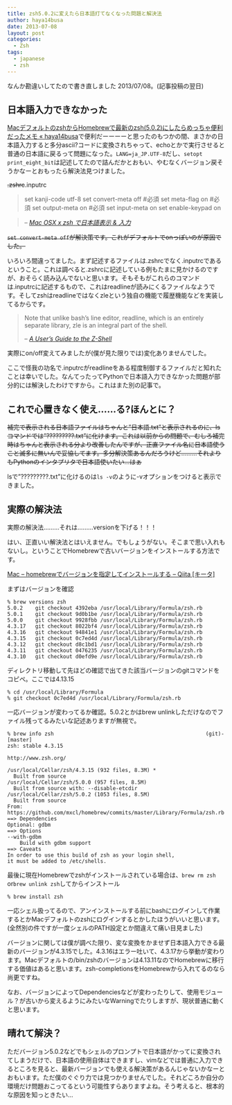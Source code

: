 ```yaml
---
title: zsh5.0.2に変えたら日本語打てなくなった問題と解決法
author: haya14busa
date: 2013-07-08
layout: post
categories:
  - Zsh
tags:
  - japanese
  - zsh
---
```

なんか勘違いしてたので書き直しました 2013/07/08。(記事投稿の翌日)

## 日本語入力できなかった

[MacデフォルトのzshからHomebrewで最新のzsh(5.0.2)にしたらめっちゃ便利だったメモ « haya14busa][1]で便利だーーーーと思ったのもつかの間、まさかの日本語入力すると多分ascii?コードに変換されちゃって、echoとかで実行させると普通の日本語に戻るって問題になった。`LANG=ja_JP.UTF-8`だし、`setopt print_eight_bit`は記述してたので詰んだかとおもい、やむなくバージョン戻そうかなーとおもったら解決法見つけました。

<s>.zshrc</s>.inputrc

> set kanji-code utf-8 set convert-meta off #必須 set meta-flag on #必須 set output-meta on #必須 set input-meta on set enable-keypad on

> &#8211; <cite><a href="http://www.hasta-pronto.org/2006/10/02/mac-osx-x-zsh.html">Mac OSX x zsh で日本語表示 & 入力</a></cite>

<s>`set convert-meta off`が解決策です。これがデフォルトでonっぽいのが原因でした。</s>

いろいろ間違ってました。まず記述するファイルは.zshrcでなく.inputrcであるということ。これは調べると.zshrcに記述している例もたまに見かけるのですが、おそらく読み込んでないと思います。そもそもがこれらのコマンドは.inputrcに記述するもので、これはreadlineが読みにくるファイルなようです。そしてzshはreadlineではなくzleという独自の機能で履歴機能などを実装してるからです。

> Note that unlike bash&#8217;s line editor, readline, which is an entirely separate library, zle is an integral part of the shell.
> 
> &#8211; <cite><a href="http://zsh.sourceforge.net/Guide/zshguide04.html">A User&#8217;s Guide to the Z-Shell</a></cite>

実際にon/off変えてみましたが(僕が見た限りでは)変化ありませんでした。

ここで怪我の功名で.inputrcがreadlineをある程度制御するファイルだと知れたことは幸いでした。なんてったってPythonで日本語入力できなかった問題が部分的には解決したわけですから。これはまた別の記事で。

## これで心置きなく使え……る?ほんとに？

<s>補完で表示される日本語ファイルはちゃんと&#8221;日本語.txt&#8221;と表示されるのに、lsコマンドでは&#8221;?????????.txt&#8221;に化けます。これは以前からの問題で、むしろ補完時はちゃんと表示される分より改善したんですが、正直ファイル名に日本語使うこと滅多に無いんで妥協してます。多分解決策あるんだろうけど………それよりもPythonのインタプリタで日本語使いたい…はぁ</s>

lsで&#8221;?????????.txt&#8221;に化けるのは`ls -v`のように-vオプションをつけると表示できました。

## 実際の解決法

実際の解決法………それは………versionを下げる！！！

はい、正直いい解決法とはいえません。でもしょうがない。そこまで思い入れもないし。ということでHomebrewで古いバージョンをインストールする方法です。

[Mac &#8211; homebrewでバージョンを指定してインストールする &#8211; Qiita [キータ]][2]

まずはバージョンを確認

    % brew versions zsh
    5.0.2    git checkout 4392eba /usr/local/Library/Formula/zsh.rb
    5.0.1    git checkout 9d0b1be /usr/local/Library/Formula/zsh.rb
    5.0.0    git checkout 9928fbb /usr/local/Library/Formula/zsh.rb
    4.3.17   git checkout 8022bf4 /usr/local/Library/Formula/zsh.rb
    4.3.16   git checkout 94841e1 /usr/local/Library/Formula/zsh.rb
    4.3.15   git checkout 0c7ed4d /usr/local/Library/Formula/zsh.rb
    4.3.12   git checkout d8c1bd1 /usr/local/Library/Formula/zsh.rb
    4.3.11   git checkout 0476235 /usr/local/Library/Formula/zsh.rb
    4.3.10   git checkout d0efd9e /usr/local/Library/Formula/zsh.rb
    

ディレクトリ移動して先ほどの確認で出てきた該当バージョンのgitコマンドをコピペ。ここでは4.13.15

    % cd /usr/local/Library/Formula
    % git checkout 0c7ed4d /usr/local/Library/Formula/zsh.rb
    

一応バージョンが変わってるか確認。5.0.2とかはbrew unlinkしただけなのでファイル残ってるみたいな記述ありますが無視で。

    % brew info zsh                                                 (git)-[master]
    zsh: stable 4.3.15
    
    http://www.zsh.org/
    
    /usr/local/Cellar/zsh/4.3.15 (932 files, 8.3M) *
      Built from source
    /usr/local/Cellar/zsh/5.0.0 (957 files, 8.5M)
      Built from source with: --disable-etcdir
    /usr/local/Cellar/zsh/5.0.2 (1053 files, 8.5M)
      Built from source
    From: https://github.com/mxcl/homebrew/commits/master/Library/Formula/zsh.rb
    ==> Dependencies
    Optional: gdbm
    ==> Options
    --with-gdbm
        Build with gdbm support
    ==> Caveats
    In order to use this build of zsh as your login shell,
    it must be added to /etc/shells.
    

最後に現在Homebrewでzshがインストールされている場合は、`brew rm zsh` or`brew unlink zsh`してからインストール

    % brew install zsh
    

一応シェル扱ってるので、アンインストールする前にbashにログインして作業するとかMacデフォルトのzshにログインするとかしたほうがいいと思います。(全然別の件ですが一度シェルのPATH設定とか間違えて痛い目見ました)

バージョンに関しては僕が調べた限り、変な変換をかませず日本語入力できる最新のバージョンが4.3.15でした。4.3.16はエラー吐いて、4.3.17から挙動が変わります。Macデフォルトの/bin/zshのバージョンは4.13.11なのでHomebrewに移行する価値はあると思います。zsh-completionsをHomebrewから入れてるのなら尚更ですね。

なお、バージョンによってDependenciesなどが変わったりして、使用モジュール？が古いから変えるようにみたいなWarningでたりしますが、現状普通に動くと思います。

## 晴れて解決？

ただバージョン5.0.2などでもシェルのプロンプトで日本語がかってに変換されてしまうだけで、日本語の使用自体はできますし、vimなどでは普通に入力できるところを見ると、最新バージョンでも使える解決策があるんじゃないかなーとおもいます。ただ僕のぐぐり力では見つかりませんでした。それどころか自分の環境だけ問題おこってるという可能性すらありますよね。そう考えると、根本的な原因を知っときたい…

 [1]: http://haya14busa.com/homebrew-zsh-to-zsh/
 [2]: http://qiita.com/semind/items/f8f647e757842f08b9ec
